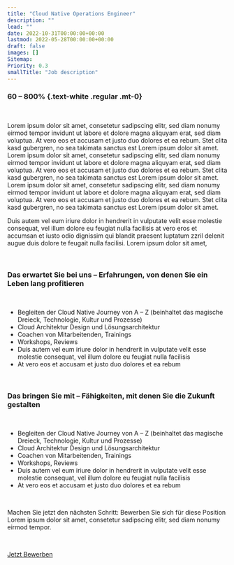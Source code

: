 ```yaml
---
title: "Cloud Native Operations Engineer"
description: ""
lead: ""
date: 2022-10-31T00:00:00+00:00
lastmod: 2022-05-28T00:00:00+00:00
draft: false
images: []
Sitemap:
Priority: 0.3
smallTitle: "Job description"
---
```


### 60 – 800% {.text-white .regular .mt-0}

&nbsp;

Lorem ipsum dolor sit amet, consetetur sadipscing elitr, sed diam nonumy eirmod tempor invidunt ut labore et dolore magna aliquyam erat, sed diam voluptua. At vero eos et accusam et justo duo dolores et ea rebum. Stet clita kasd gubergren, no sea takimata sanctus est Lorem ipsum dolor sit amet. Lorem ipsum dolor sit amet, consetetur sadipscing elitr, sed diam nonumy eirmod tempor invidunt ut labore et dolore magna aliquyam erat, sed diam voluptua. At vero eos et accusam et justo duo dolores et ea rebum. Stet clita kasd gubergren, no sea takimata sanctus est Lorem ipsum dolor sit amet. Lorem ipsum dolor sit amet, consetetur sadipscing elitr, sed diam nonumy eirmod tempor invidunt ut labore et dolore magna aliquyam erat, sed diam voluptua. At vero eos et accusam et justo duo dolores et ea rebum. Stet clita kasd gubergren, no sea takimata sanctus est Lorem ipsum dolor sit amet.

Duis autem vel eum iriure dolor in hendrerit in vulputate velit esse molestie consequat, vel illum dolore eu feugiat nulla facilisis at vero eros et accumsan et iusto odio dignissim qui blandit praesent luptatum zzril delenit augue duis dolore te feugait nulla facilisi. Lorem ipsum dolor sit amet,

&nbsp;

### Das erwartet Sie bei uns – Erfahrungen, von denen Sie ein Leben lang profitieren

&nbsp;

- Begleiten der Cloud Native Journey von A – Z (beinhaltet das magische Dreieck, Technologie, Kultur und Prozesse)
- Cloud Architektur Design und Lösungsarchitektur
- Coachen von Mitarbeitenden, Trainings
- Workshops, Reviews
- Duis autem vel eum iriure dolor in hendrerit in vulputate velit esse molestie consequat, vel illum dolore eu feugiat nulla facilisis
- At vero eos et accusam et justo duo dolores et ea rebum

&nbsp;

### Das bringen Sie mit – Fähigkeiten, mit denen Sie die Zukunft gestalten

&nbsp;

- Begleiten der Cloud Native Journey von A – Z (beinhaltet das magische Dreieck, Technologie, Kultur und Prozesse)
- Cloud Architektur Design und Lösungsarchitektur
- Coachen von Mitarbeitenden, Trainings
- Workshops, Reviews
- Duis autem vel eum iriure dolor in hendrerit in vulputate velit esse molestie consequat, vel illum dolore eu feugiat nulla facilisis
- At vero eos et accusam et justo duo dolores et ea rebum

&nbsp;

Machen Sie jetzt den nächsten Schritt: Bewerben Sie sich für diese Position Lorem ipsum dolor sit amet, consetetur sadipscing elitr, sed diam nonumy eirmod tempor.

&nbsp;

<a class="btn btn-primary rounded-pill" href="mailto:hallo@rokt.cloud">Jetzt Bewerben</a>
